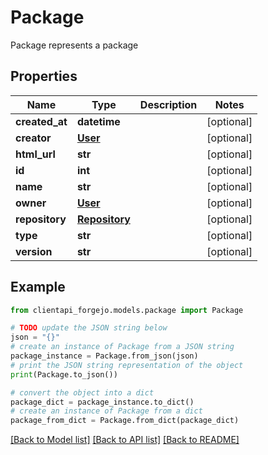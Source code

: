# Package

Package represents a package

## Properties

Name | Type | Description | Notes
------------ | ------------- | ------------- | -------------
**created_at** | **datetime** |  | [optional] 
**creator** | [**User**](User.md) |  | [optional] 
**html_url** | **str** |  | [optional] 
**id** | **int** |  | [optional] 
**name** | **str** |  | [optional] 
**owner** | [**User**](User.md) |  | [optional] 
**repository** | [**Repository**](Repository.md) |  | [optional] 
**type** | **str** |  | [optional] 
**version** | **str** |  | [optional] 

## Example

```python
from clientapi_forgejo.models.package import Package

# TODO update the JSON string below
json = "{}"
# create an instance of Package from a JSON string
package_instance = Package.from_json(json)
# print the JSON string representation of the object
print(Package.to_json())

# convert the object into a dict
package_dict = package_instance.to_dict()
# create an instance of Package from a dict
package_from_dict = Package.from_dict(package_dict)
```
[[Back to Model list]](../README.md#documentation-for-models) [[Back to API list]](../README.md#documentation-for-api-endpoints) [[Back to README]](../README.md)


